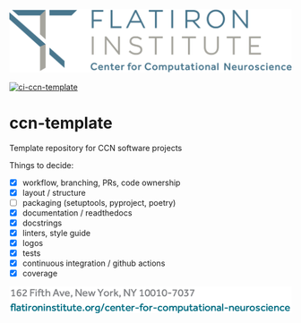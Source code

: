 ![LOGO](CCN-logo-wText.png)


[![ci-ccn-template](https://github.com/flatironinstitute/ccn-template/actions/workflows/ci.yml/badge.svg)](https://github.com/flatironinstitute/ccn-template/actions/workflows/main.yml)
# ccn-template
Template repository for CCN software projects

Things to decide:
- [X] workflow, branching, PRs, code ownership
- [X] layout / structure
- [ ] packaging (setuptools, pyproject, poetry)
- [X] documentation / readthedocs
- [X] docstrings
- [X] linters, style guide
- [X] logos
- [X] tests
- [X] continuous integration / github actions
- [X] coverage

![FOOT](CCN-letterFoot.png)
